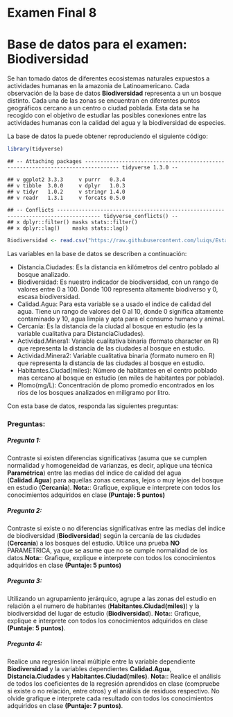 Examen Final 8
================

# Base de datos para el examen: Biodiversidad

Se han tomado datos de diferentes ecosistemas naturales expuestos a
actividades humanas en la amazonia de Latinoamericano. Cada observación
de la base de datos **Biodiversidad** representa a un un bosque
distinto. Cada una de las zonas se encuentran en diferentes puntos
geográficos cercano a un centro o ciudad poblada. Esta data se ha
recogido con el objetivo de estudiar las posibles conexiones entre las
actividades humanas con la calidad del agua y la biodiversidad de
especies.

La base de datos la puede obtener reproduciendo el siguiente código:

``` r
library(tidyverse)
```

    ## -- Attaching packages --------------------------------------------------------------------------------- tidyverse 1.3.0 --

    ## v ggplot2 3.3.3     v purrr   0.3.4
    ## v tibble  3.0.0     v dplyr   1.0.3
    ## v tidyr   1.0.2     v stringr 1.4.0
    ## v readr   1.3.1     v forcats 0.5.0

    ## -- Conflicts ------------------------------------------------------------------------------------ tidyverse_conflicts() --
    ## x dplyr::filter() masks stats::filter()
    ## x dplyr::lag()    masks stats::lag()

``` r
Biodiversidad <- read.csv("https://raw.githubusercontent.com/luiqs/Estadistica-Aplicada/main/PDB/Biodiversidad.csv")
```

Las variables en la base de datos se describen a continuación:

-   Distancia.Ciudades: Es la distancia en kilómetros del centro poblado
    al bosque analizado.
-   Biodiversidad: Es nuestro indicador de biodiversidad, con un rango
    de valores entre 0 a 100. Donde 100 representa altamente biodiverso
    y 0, escasa biodiversidad.
-   Calidad.Agua: Para esta variable se a usado el indice de calidad del
    agua. Tiene un rango de valores del 0 al 10, donde 0 significa
    altamente contaminado y 10, agua limpia y apta para el consumo
    humano y animal.
-   Cercania: Es la distancia de la ciudad al bosque en estudio (es la
    variable cualitativa para DistanciaCiudades).
-   Actividad.Minera1: Variable cualitativa binaria (formato character
    en R) que representa la distancia de las ciudades al bosque en
    estudio.
-   Actividad.Minera2: Variable cualitativa binaria (formato numero
    en R) que representa la distancia de las ciudades al bosque en
    estudio.
-   Habitantes.Ciudad(miles): Número de habitantes en el centro poblado
    mas cercano al bosque en estudio (en miles de habitantes por
    poblado).
-   Plomo(mg/L): Concentración de plomo promedio encontrados en los ríos
    de los bosques analizados en miligramo por litro.

Con esta base de datos, responda las siguientes preguntas:

### Preguntas:

##### Pregunta 1:

Contraste si existen diferencias significativas (asuma que se cumplen
normalidad y homogeneidad de varianzas, es decir, aplique una técnica
**Paramétrica**) entre las medias del indice de calidad del agua
(**Calidad.Agua**) para aquellas zonas cercanas, lejos o muy lejos del
bosque en estudio (**Cercania**). **Nota:**: Grafique, explique e
interprete con todos los conocimientos adquiridos en clase **(Puntaje: 5
puntos)**

##### Pregunta 2:

Contraste si existe o no diferencias significativas entre las medias del
indice de biodiversidad (**Biodiversidad**) según la cercanía de las
ciudades (**Cercania**) a los bosques del estudio. Utilice una prueba
**NO** PARAMETRICA, ya que se asume que no se cumple normalidad de los
datos.**Nota:**: Grafique, explique e interprete con todos los
conocimientos adquiridos en clase **(Puntaje: 5 puntos)**

##### Pregunta 3:

Utilizando un agrupamiento jerárquico, agrupe a las zonas del estudio en
relación a el numero de habitantes (**Habitantes.Ciudad(miles)**) y la
biodiversidad del lugar de estudio (**Biodiversidad**). **Nota:**:
Grafique, explique e interprete con todos los conocimientos adquiridos
en clase **(Puntaje: 5 puntos)**.

##### Pregunta 4:

Realice una regresión lineal múltiple entre la variable dependiente
**Biodiversidad** y la variables dependientes **Calidad.Agua**,
**Distancia.Ciudades** y **Habitantes.Ciudad(miles)**. **Nota:**:
Realice el análisis de todos los coeficientes de la regresión aprendidos
en clase (compruebe si existe o no relación, entre otros) y el análisis
de residuos respectivo. No olvide grafique e interprete cada resultado
con todos los conocimientos adquiridos en clase **(Puntaje: 7 puntos)**.
